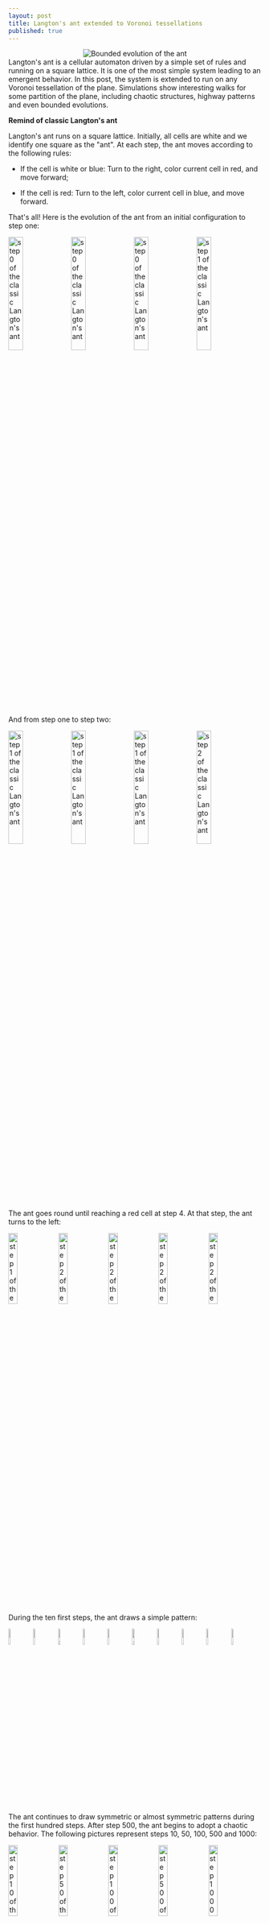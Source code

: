 ```yaml
---
layout: post
title: Langton's ant extended to Voronoi tessellations
published: true
---
```

<center><img src="../images/2016-12-11-Langton-Voronoi/intro.png" alt="Bounded evolution of the ant"/></center>
Langton's ant is a cellular automaton driven by a simple set of rules and running on a square lattice. It is one of the most simple system leading to an emergent behavior. In this post, the system is extended to run on any Voronoi tessellation of the plane. Simulations show interesting walks for some partition of the plane, including chaotic structures, highway patterns and even bounded evolutions.

**Remind of classic Langton's ant**

Langton's ant runs on a square lattice. Initially, all cells are white and we identify one square as the "ant". At each step, the ant moves according to the following rules:

* If the cell is white or blue: Turn to the right, color current cell in red, and move forward;

* If the cell is red: Turn to the left, color current cell in blue, and move forward.

That's all! 
Here is the evolution of the ant from an initial configuration to step one:

<img src="../images/2016-12-11-Langton-Voronoi/with_ant/iter_0_0.png" alt="step 0 of the classic Langton's ant" width="24%"/>
<img src="../images/2016-12-11-Langton-Voronoi/with_ant/iter_0_1.png" alt="step 0 of the classic Langton's ant" width="24%"/>
<img src="../images/2016-12-11-Langton-Voronoi/with_ant/iter_0_2.png" alt="step 0 of the classic Langton's ant" width="24%"/>
<img src="../images/2016-12-11-Langton-Voronoi/with_ant/iter_1_0.png" alt="step 1 of the classic Langton's ant" width="24%"/>

And from step one to step two:

<img src="../images/2016-12-11-Langton-Voronoi/with_ant/iter_1_0.png" alt="step 1 of the classic Langton's ant" width="24%"/>
<img src="../images/2016-12-11-Langton-Voronoi/with_ant/iter_1_1.png" alt="step 1 of the classic Langton's ant" width="24%"/>
<img src="../images/2016-12-11-Langton-Voronoi/with_ant/iter_1_2.png" alt="step 1 of the classic Langton's ant" width="24%"/>
<img src="../images/2016-12-11-Langton-Voronoi/with_ant/iter_2_0.png" alt="step 2 of the classic Langton's ant" width="24%"/>

The ant goes round until reaching a red cell at step 4. At that step, the ant turns to the left:

<img src="../images/2016-12-11-Langton-Voronoi/with_ant/iter_1_0.png" alt="step 1 of the classic Langton's ant" width="19%"/>
<img src="../images/2016-12-11-Langton-Voronoi/with_ant/iter_2_0.png" alt="step 2 of the classic Langton's ant" width="19%"/>
<img src="../images/2016-12-11-Langton-Voronoi/with_ant/iter_3_0.png" alt="step 2 of the classic Langton's ant" width="19%"/>
<img src="../images/2016-12-11-Langton-Voronoi/with_ant/iter_4_0.png" alt="step 2 of the classic Langton's ant" width="19%"/>
<img src="../images/2016-12-11-Langton-Voronoi/with_ant/iter_5_0.png" alt="step 2 of the classic Langton's ant" width="19%"/>

During the ten first steps, the ant draws a simple pattern: 

<img src="../images/2016-12-11-Langton-Voronoi/classic/iter_1.png" alt="step 1 of the classic Langton's ant" width="9%"/>
<img src="../images/2016-12-11-Langton-Voronoi/classic/iter_2.png" alt="step 2 of the classic Langton's ant" width="9%"/>
<img src="../images/2016-12-11-Langton-Voronoi/classic/iter_3.png" alt="step 3 of the classic Langton's ant" width="9%"/>
<img src="../images/2016-12-11-Langton-Voronoi/classic/iter_4.png" alt="step 4 of the classic Langton's ant" width="9%"/>
<img src="../images/2016-12-11-Langton-Voronoi/classic/iter_5.png" alt="step 5 of the classic Langton's ant" width="9%"/>
<img src="../images/2016-12-11-Langton-Voronoi/classic/iter_6.png" alt="step 6 of the classic Langton's ant" width="9%"/>
<img src="../images/2016-12-11-Langton-Voronoi/classic/iter_7.png" alt="step 7 of the classic Langton's ant" width="9%"/>
<img src="../images/2016-12-11-Langton-Voronoi/classic/iter_8.png" alt="step 8 of the classic Langton's ant" width="9%"/>
<img src="../images/2016-12-11-Langton-Voronoi/classic/iter_9.png" alt="step 9 of the classic Langton's ant" width="9%"/>
<img src="../images/2016-12-11-Langton-Voronoi/classic/iter_10.png" alt="step 10 of the classic Langton's ant" width="9%"/>

The ant continues to draw symmetric or almost symmetric patterns during the first hundred steps. After step 500, the ant begins to adopt a chaotic behavior. The following pictures represent steps 10, 50, 100, 500 and 1000:

<img src="../images/2016-12-11-Langton-Voronoi/classic/iter_10_smaller.png" alt="step 10 of the classic Langton's ant" width="19%"/>
<img src="../images/2016-12-11-Langton-Voronoi/classic/iter_50.png" alt="step 50 of the classic Langton's ant" width="19%"/>
<img src="../images/2016-12-11-Langton-Voronoi/classic/iter_100.png" alt="step 100 of the classic Langton's ant" width="19%"/>
<img src="../images/2016-12-11-Langton-Voronoi/classic/iter_500.png" alt="step 500 of the classic Langton's ant" width="19%"/>
<img src="../images/2016-12-11-Langton-Voronoi/classic/iter_1000.png" alt="step 1000 of the classic Langton's ant" width="19%"/>

This chaotic behavior continues during ten thousand steps. After that, the ant starts building a regular pattern of 104 steps called "highway" and walking to infinity. The following pictures represent steps 1000, 5000, 10000 and 11565:

<img src="../images/2016-12-11-Langton-Voronoi/classic/iter_1000_smaller.png" alt="step 1000 of the classic Langton's ant" width="24%"/>
<img src="../images/2016-12-11-Langton-Voronoi/classic/iter_5000.png" alt="step 5000 of the classic Langton's ant" width="24%"/>
<img src="../images/2016-12-11-Langton-Voronoi/classic/iter_10000.png" alt="step 10000 of the classic Langton's ant" width="24%"/>
<img src="../images/2016-12-11-Langton-Voronoi/classic/iter_11566.png" alt="step 11565 of the classic Langton's ant" width="24%"/>

**Extension to Voronoi tesselations**

Given a finite set of points of the plane, we apply a <a href="https://en.wikipedia.org/wiki/Voronoi_diagram" target="_blank">Voronoi teselation</a> with Euclidian distance. We obtain a partition of this plane into convex polygonal cells.

Each cell can have a different number of edges. For this reason, we must get a generic definition of "going to the left" or "going to the right" for the ant.

We define the directions backward (B), starboard (S), right (R), forward (F), left (L), and port (P) as follows:

&nbsp;&nbsp;&nbsp;&nbsp;&nbsp;&nbsp;&nbsp;&nbsp;&nbsp;&nbsp;&nbsp;
<img src="../images/2016-12-11-Langton-Voronoi/ink/5.svg" alt="Rule explanations on a pentagon" width="35%"/>
&nbsp;&nbsp;&nbsp;&nbsp;&nbsp;&nbsp;&nbsp;&nbsp;&nbsp;&nbsp;&nbsp;
&nbsp;&nbsp;&nbsp;&nbsp;&nbsp;&nbsp;
<img src="../images/2016-12-11-Langton-Voronoi/ink/8.svg" alt="Rule explanations on an octogon" width="35%"/>

Given previous and current cells, we obtain the direction of the ant (red arrow) and of the last edge crossed (bold edge). Relative to this direction, we number the edges from 0 to E-1 (where E is the number of edges of the current cell). B is edge 0; S is edge 1; R is median edge minus one; F is only defined for even polygons and is median edge; L is median edge plus one; P is last edge.

For example, each cell of the classic Langton's ant is driven by alterning "going right" (R) and "going left" (L). We summarize this scheme using the word RL. Note that in this case, since each cell is a quadrilateral, the rules SP, RL, SR, SL are all identical.

**Simulation of four trajectories**

Four simulations are computed with four different rules: SP, RL, SR, SL.

For each simulation, we sample 5000 points in a unit square from uniform distribution; obtain a Voronoi tessellation from them; define an initial configuration of the ant; and compute evolution for 2000 steps.

For each simulation, we show trajectories at ten steps: First line of pictures corresponds to steps 10, 50, 100, 500 and 600. Second line to steps 700, 800, 900, 1000 and 2000.

Source code is available <a href="https://github.com/ahstat/langton-voronoi" target="_blank">on my github</a>. Note that rendering of the next pictures is better with Firefox over Chrome.

*Evolution with SP rule* 

The ant circles forward and draws snake patterns. Crossed cells are all in blue, except for the initial cell and the last cells. It could be interesting to prove that we always have this kind of evolution under some conditions (note that evolution is similar for hexagonal Langton's ant; however, evolution is different when we can identify direction S with R and direction P with L, such as classic and triangular Langton's ant).

<img src="../images/2016-12-11-Langton-Voronoi/each_SP_5000_seed_11/5000_seed_11_10.png" alt="Evolution with SP" width="19%"/>
<img src="../images/2016-12-11-Langton-Voronoi/each_SP_5000_seed_11/5000_seed_11_50.png" alt="Evolution with SP" width="19%"/>
<img src="../images/2016-12-11-Langton-Voronoi/each_SP_5000_seed_11/5000_seed_11_100.png" alt="Evolution with SP" width="19%"/>
<img src="../images/2016-12-11-Langton-Voronoi/each_SP_5000_seed_11/5000_seed_11_500.png" alt="Evolution with SP" width="19%"/>
<img src="../images/2016-12-11-Langton-Voronoi/each_SP_5000_seed_11/5000_seed_11_600.png" alt="Evolution with SP" width="19%"/>

<img src="../images/2016-12-11-Langton-Voronoi/each_SP_5000_seed_11/5000_seed_11_700.png" alt="Evolution with SP" width="19%"/>
<img src="../images/2016-12-11-Langton-Voronoi/each_SP_5000_seed_11/5000_seed_11_800.png" alt="Evolution with SP" width="19%"/>
<img src="../images/2016-12-11-Langton-Voronoi/each_SP_5000_seed_11/5000_seed_11_900.png" alt="Evolution with SP" width="19%"/>
<img src="../images/2016-12-11-Langton-Voronoi/each_SP_5000_seed_11/5000_seed_11_1000.png" alt="Evolution with SP" width="19%"/>
<img src="../images/2016-12-11-Langton-Voronoi/each_SP_5000_seed_11/5000_seed_11_2000.png" alt="Evolution with SP" width="19%"/>

*Evolution with RL rule* 

The ant initially makes circles and builds complex patterns (in red in pictures 1 to 4), before to backtrack a large part of the trajectory (in blue in pictures 5 to 9). This is caused by the symmetry between direction R and L.

<img src="../images/2016-12-11-Langton-Voronoi/each_RL_5000_seed_4/5000_seed_4_10.png" alt="Evolution with RL" width="19%"/>
<img src="../images/2016-12-11-Langton-Voronoi/each_RL_5000_seed_4/5000_seed_4_50.png" alt="Evolution with RL" width="19%"/>
<img src="../images/2016-12-11-Langton-Voronoi/each_RL_5000_seed_4/5000_seed_4_100.png" alt="Evolution with RL" width="19%"/>
<img src="../images/2016-12-11-Langton-Voronoi/each_RL_5000_seed_4/5000_seed_4_500.png" alt="Evolution with RL" width="19%"/>
<img src="../images/2016-12-11-Langton-Voronoi/each_RL_5000_seed_4/5000_seed_4_600.png" alt="Evolution with RL" width="19%"/>

<img src="../images/2016-12-11-Langton-Voronoi/each_RL_5000_seed_4/5000_seed_4_700.png" alt="Evolution with RL" width="19%"/>
<img src="../images/2016-12-11-Langton-Voronoi/each_RL_5000_seed_4/5000_seed_4_800.png" alt="Evolution with RL" width="19%"/>
<img src="../images/2016-12-11-Langton-Voronoi/each_RL_5000_seed_4/5000_seed_4_900.png" alt="Evolution with RL" width="19%"/>
<img src="../images/2016-12-11-Langton-Voronoi/each_RL_5000_seed_4/5000_seed_4_1000.png" alt="Evolution with RL" width="19%"/>
<img src="../images/2016-12-11-Langton-Voronoi/each_RL_5000_seed_4/5000_seed_4_2000.png" alt="Evolution with RL" width="19%"/>

*Evolution with SR rule*

The ant really wants to turn to starboard! It makes a lot of chaotic circles in an increasing area.

<img src="../images/2016-12-11-Langton-Voronoi/each_SR_5000_seed_78/5000_seed_78_10.png" alt="Evolution with SR" width="19%"/>
<img src="../images/2016-12-11-Langton-Voronoi/each_SR_5000_seed_78/5000_seed_78_50.png" alt="Evolution with SR" width="19%"/>
<img src="../images/2016-12-11-Langton-Voronoi/each_SR_5000_seed_78/5000_seed_78_100.png" alt="Evolution with SR" width="19%"/>
<img src="../images/2016-12-11-Langton-Voronoi/each_SR_5000_seed_78/5000_seed_78_500.png" alt="Evolution with SR" width="19%"/>
<img src="../images/2016-12-11-Langton-Voronoi/each_SR_5000_seed_78/5000_seed_78_600.png" alt="Evolution with SR" width="19%"/>

<img src="../images/2016-12-11-Langton-Voronoi/each_SR_5000_seed_78/5000_seed_78_700.png" alt="Evolution with SR" width="19%"/>
<img src="../images/2016-12-11-Langton-Voronoi/each_SR_5000_seed_78/5000_seed_78_800.png" alt="Evolution with SR" width="19%"/>
<img src="../images/2016-12-11-Langton-Voronoi/each_SR_5000_seed_78/5000_seed_78_900.png" alt="Evolution with SR" width="19%"/>
<img src="../images/2016-12-11-Langton-Voronoi/each_SR_5000_seed_78/5000_seed_78_1000.png" alt="Evolution with SR" width="19%"/>
<img src="../images/2016-12-11-Langton-Voronoi/each_SR_5000_seed_78/5000_seed_78_2000.png" alt="Evolution with SR" width="19%"/>

*Evolution with SL rule*

The rule is asymmetric but keeps balance between moving to the left and to the right. Pictures show a chaotic trajectory.

<img src="../images/2016-12-11-Langton-Voronoi/each_SL_5000_seed_8/5000_seed_8_10.png" alt="Evolution with SL" width="19%"/>
<img src="../images/2016-12-11-Langton-Voronoi/each_SL_5000_seed_8/5000_seed_8_50.png" alt="Evolution with SL" width="19%"/>
<img src="../images/2016-12-11-Langton-Voronoi/each_SL_5000_seed_8/5000_seed_8_100.png" alt="Evolution with SL" width="19%"/>
<img src="../images/2016-12-11-Langton-Voronoi/each_SL_5000_seed_8/5000_seed_8_500.png" alt="Evolution with SL" width="19%"/>
<img src="../images/2016-12-11-Langton-Voronoi/each_SL_5000_seed_8/5000_seed_8_600.png" alt="Evolution with SL" width="19%"/>

<img src="../images/2016-12-11-Langton-Voronoi/each_SL_5000_seed_8/5000_seed_8_700.png" alt="Evolution with SL" width="19%"/>
<img src="../images/2016-12-11-Langton-Voronoi/each_SL_5000_seed_8/5000_seed_8_800.png" alt="Evolution with SL" width="19%"/>
<img src="../images/2016-12-11-Langton-Voronoi/each_SL_5000_seed_8/5000_seed_8_900.png" alt="Evolution with SL" width="19%"/>
<img src="../images/2016-12-11-Langton-Voronoi/each_SL_5000_seed_8/5000_seed_8_1000.png" alt="Evolution with SL" width="19%"/>
<img src="../images/2016-12-11-Langton-Voronoi/each_SL_5000_seed_8/5000_seed_8_2000.png" alt="Evolution with SL" width="19%"/>

**A bounded trajectory with a period of 48 steps**

To simulate regular tilings, we sample a limited number of points in a unit square, translate these points in all directions, and obtain a Voronoi tessellation from them. After computing trajectories for a lot of tilings, we extract and analyze bounded evolutions.

The following example is the smallest bounded trajectory obtained until now with the rule SP. It has a period of 48 steps, so it is called "SP48".
Here are the 50 first steps from 1 to 50 (there are some small edges):

<img src="../images/2016-12-11-Langton-Voronoi/bounded_SP_48_smaller/234_1.png" alt="Bounded with SP" width="19%"/>
<img src="../images/2016-12-11-Langton-Voronoi/bounded_SP_48_smaller/234_2.png" alt="Bounded with SP" width="19%"/>
<img src="../images/2016-12-11-Langton-Voronoi/bounded_SP_48_smaller/234_3.png" alt="Bounded with SP" width="19%"/>
<img src="../images/2016-12-11-Langton-Voronoi/bounded_SP_48_smaller/234_4.png" alt="Bounded with SP" width="19%"/>
<img src="../images/2016-12-11-Langton-Voronoi/bounded_SP_48_smaller/234_5.png" alt="Bounded with SP" width="19%"/>

<img src="../images/2016-12-11-Langton-Voronoi/bounded_SP_48_smaller/234_6.png" alt="Bounded with SP" width="19%"/>
<img src="../images/2016-12-11-Langton-Voronoi/bounded_SP_48_smaller/234_7.png" alt="Bounded with SP" width="19%"/>
<img src="../images/2016-12-11-Langton-Voronoi/bounded_SP_48_smaller/234_8.png" alt="Bounded with SP" width="19%"/>
<img src="../images/2016-12-11-Langton-Voronoi/bounded_SP_48_smaller/234_9.png" alt="Bounded with SP" width="19%"/>
<img src="../images/2016-12-11-Langton-Voronoi/bounded_SP_48_smaller/234_10.png" alt="Bounded with SP" width="19%"/>

<img src="../images/2016-12-11-Langton-Voronoi/bounded_SP_48_smaller/234_11.png" alt="Bounded with SP" width="19%"/>
<img src="../images/2016-12-11-Langton-Voronoi/bounded_SP_48_smaller/234_12.png" alt="Bounded with SP" width="19%"/>
<img src="../images/2016-12-11-Langton-Voronoi/bounded_SP_48_smaller/234_13.png" alt="Bounded with SP" width="19%"/>
<img src="../images/2016-12-11-Langton-Voronoi/bounded_SP_48_smaller/234_14.png" alt="Bounded with SP" width="19%"/>
<img src="../images/2016-12-11-Langton-Voronoi/bounded_SP_48_smaller/234_15.png" alt="Bounded with SP" width="19%"/>

<img src="../images/2016-12-11-Langton-Voronoi/bounded_SP_48_smaller/234_16.png" alt="Bounded with SP" width="19%"/>
<img src="../images/2016-12-11-Langton-Voronoi/bounded_SP_48_smaller/234_17.png" alt="Bounded with SP" width="19%"/>
<img src="../images/2016-12-11-Langton-Voronoi/bounded_SP_48_smaller/234_18.png" alt="Bounded with SP" width="19%"/>
<img src="../images/2016-12-11-Langton-Voronoi/bounded_SP_48_smaller/234_19.png" alt="Bounded with SP" width="19%"/>
<img src="../images/2016-12-11-Langton-Voronoi/bounded_SP_48_smaller/234_20.png" alt="Bounded with SP" width="19%"/>

<img src="../images/2016-12-11-Langton-Voronoi/bounded_SP_48_smaller/234_21.png" alt="Bounded with SP" width="19%"/>
<img src="../images/2016-12-11-Langton-Voronoi/bounded_SP_48_smaller/234_22.png" alt="Bounded with SP" width="19%"/>
<img src="../images/2016-12-11-Langton-Voronoi/bounded_SP_48_smaller/234_23.png" alt="Bounded with SP" width="19%"/>
<img src="../images/2016-12-11-Langton-Voronoi/bounded_SP_48_smaller/234_24.png" alt="Bounded with SP" width="19%"/>
<img src="../images/2016-12-11-Langton-Voronoi/bounded_SP_48_smaller/234_25.png" alt="Bounded with SP" width="19%"/>

<img src="../images/2016-12-11-Langton-Voronoi/bounded_SP_48_smaller/234_26.png" alt="Bounded with SP" width="19%"/>
<img src="../images/2016-12-11-Langton-Voronoi/bounded_SP_48_smaller/234_27.png" alt="Bounded with SP" width="19%"/>
<img src="../images/2016-12-11-Langton-Voronoi/bounded_SP_48_smaller/234_28.png" alt="Bounded with SP" width="19%"/>
<img src="../images/2016-12-11-Langton-Voronoi/bounded_SP_48_smaller/234_29.png" alt="Bounded with SP" width="19%"/>
<img src="../images/2016-12-11-Langton-Voronoi/bounded_SP_48_smaller/234_30.png" alt="Bounded with SP" width="19%"/>

<img src="../images/2016-12-11-Langton-Voronoi/bounded_SP_48_smaller/234_31.png" alt="Bounded with SP" width="19%"/>
<img src="../images/2016-12-11-Langton-Voronoi/bounded_SP_48_smaller/234_32.png" alt="Bounded with SP" width="19%"/>
<img src="../images/2016-12-11-Langton-Voronoi/bounded_SP_48_smaller/234_33.png" alt="Bounded with SP" width="19%"/>
<img src="../images/2016-12-11-Langton-Voronoi/bounded_SP_48_smaller/234_34.png" alt="Bounded with SP" width="19%"/>
<img src="../images/2016-12-11-Langton-Voronoi/bounded_SP_48_smaller/234_35.png" alt="Bounded with SP" width="19%"/>

<img src="../images/2016-12-11-Langton-Voronoi/bounded_SP_48_smaller/234_36.png" alt="Bounded with SP" width="19%"/>
<img src="../images/2016-12-11-Langton-Voronoi/bounded_SP_48_smaller/234_37.png" alt="Bounded with SP" width="19%"/>
<img src="../images/2016-12-11-Langton-Voronoi/bounded_SP_48_smaller/234_38.png" alt="Bounded with SP" width="19%"/>
<img src="../images/2016-12-11-Langton-Voronoi/bounded_SP_48_smaller/234_39.png" alt="Bounded with SP" width="19%"/>
<img src="../images/2016-12-11-Langton-Voronoi/bounded_SP_48_smaller/234_40.png" alt="Bounded with SP" width="19%"/>

<img src="../images/2016-12-11-Langton-Voronoi/bounded_SP_48_smaller/234_41.png" alt="Bounded with SP" width="19%"/>
<img src="../images/2016-12-11-Langton-Voronoi/bounded_SP_48_smaller/234_42.png" alt="Bounded with SP" width="19%"/>
<img src="../images/2016-12-11-Langton-Voronoi/bounded_SP_48_smaller/234_43.png" alt="Bounded with SP" width="19%"/>
<img src="../images/2016-12-11-Langton-Voronoi/bounded_SP_48_smaller/234_44.png" alt="Bounded with SP" width="19%"/>
<img src="../images/2016-12-11-Langton-Voronoi/bounded_SP_48_smaller/234_45.png" alt="Bounded with SP" width="19%"/>

<img src="../images/2016-12-11-Langton-Voronoi/bounded_SP_48_smaller/234_46.png" alt="Bounded with SP" width="19%"/>
<img src="../images/2016-12-11-Langton-Voronoi/bounded_SP_48_smaller/234_47.png" alt="Bounded with SP" width="19%"/>
<img src="../images/2016-12-11-Langton-Voronoi/bounded_SP_48_smaller/234_48.png" alt="Bounded with SP" width="19%"/>
<img src="../images/2016-12-11-Langton-Voronoi/bounded_SP_48_smaller/234_49.png" alt="Bounded with SP" width="19%"/>
<img src="../images/2016-12-11-Langton-Voronoi/bounded_SP_48_smaller/234_50.png" alt="Bounded with SP" width="19%"/>

Some questions arise from this example: Can we get a number of steps lower than 48 for this rule? Can we get a bounded trajectory for all rules?

**References**
- I discovered Langton's ant from <a href="https://www.youtube.com/watch?v=qZRYGxF6D3w" target="_blank">this nice video of David Louapre(in French)</a>
- Experience hexagonal Langton's ant online in <a href="https://brtmr.de/2015/10/05/hexadecimal-langtons-ant-2.html" target="_blank">this post of Bastian Reitemeier</a>. I took the same notations to name the directions.
- Code and outputs are available <a href="https://github.com/ahstat/langton-voronoi" target="_blank">on my github</a>
- <a href="https://en.wikipedia.org/wiki/Langton%27s_ant" target="_blank">Wikipedia page</a> describing Langton's ant and some extensions.

<hr />

In this annex, we show more plots and simulations!

**SP48 with larger edges**

I like the previous version of SP48 because some figures appear such as a turtle, a pelican and a dog (can you see them?). However, some edges are small to check. Here is a clear version of SP48.

<img src="../images/2016-12-11-Langton-Voronoi/bounded_SP_48_circled/1.png" alt="Bounded with SP" width="19%"/>
<img src="../images/2016-12-11-Langton-Voronoi/bounded_SP_48_circled/2.png" alt="Bounded with SP" width="19%"/>
<img src="../images/2016-12-11-Langton-Voronoi/bounded_SP_48_circled/3.png" alt="Bounded with SP" width="19%"/>
<img src="../images/2016-12-11-Langton-Voronoi/bounded_SP_48_circled/4.png" alt="Bounded with SP" width="19%"/>
<img src="../images/2016-12-11-Langton-Voronoi/bounded_SP_48_circled/5.png" alt="Bounded with SP" width="19%"/>

<img src="../images/2016-12-11-Langton-Voronoi/bounded_SP_48_circled/6.png" alt="Bounded with SP" width="19%"/>
<img src="../images/2016-12-11-Langton-Voronoi/bounded_SP_48_circled/7.png" alt="Bounded with SP" width="19%"/>
<img src="../images/2016-12-11-Langton-Voronoi/bounded_SP_48_circled/8.png" alt="Bounded with SP" width="19%"/>
<img src="../images/2016-12-11-Langton-Voronoi/bounded_SP_48_circled/9.png" alt="Bounded with SP" width="19%"/>
<img src="../images/2016-12-11-Langton-Voronoi/bounded_SP_48_circled/10.png" alt="Bounded with SP" width="19%"/>

<img src="../images/2016-12-11-Langton-Voronoi/bounded_SP_48_circled/11.png" alt="Bounded with SP" width="19%"/>
<img src="../images/2016-12-11-Langton-Voronoi/bounded_SP_48_circled/12.png" alt="Bounded with SP" width="19%"/>
<img src="../images/2016-12-11-Langton-Voronoi/bounded_SP_48_circled/13.png" alt="Bounded with SP" width="19%"/>
<img src="../images/2016-12-11-Langton-Voronoi/bounded_SP_48_circled/14.png" alt="Bounded with SP" width="19%"/>
<img src="../images/2016-12-11-Langton-Voronoi/bounded_SP_48_circled/15.png" alt="Bounded with SP" width="19%"/>

<img src="../images/2016-12-11-Langton-Voronoi/bounded_SP_48_circled/16.png" alt="Bounded with SP" width="19%"/>
<img src="../images/2016-12-11-Langton-Voronoi/bounded_SP_48_circled/17.png" alt="Bounded with SP" width="19%"/>
<img src="../images/2016-12-11-Langton-Voronoi/bounded_SP_48_circled/18.png" alt="Bounded with SP" width="19%"/>
<img src="../images/2016-12-11-Langton-Voronoi/bounded_SP_48_circled/19.png" alt="Bounded with SP" width="19%"/>
<img src="../images/2016-12-11-Langton-Voronoi/bounded_SP_48_circled/20.png" alt="Bounded with SP" width="19%"/>

<img src="../images/2016-12-11-Langton-Voronoi/bounded_SP_48_circled/21.png" alt="Bounded with SP" width="19%"/>
<img src="../images/2016-12-11-Langton-Voronoi/bounded_SP_48_circled/22.png" alt="Bounded with SP" width="19%"/>
<img src="../images/2016-12-11-Langton-Voronoi/bounded_SP_48_circled/23.png" alt="Bounded with SP" width="19%"/>
<img src="../images/2016-12-11-Langton-Voronoi/bounded_SP_48_circled/24.png" alt="Bounded with SP" width="19%"/>
<img src="../images/2016-12-11-Langton-Voronoi/bounded_SP_48_circled/25.png" alt="Bounded with SP" width="19%"/>

<img src="../images/2016-12-11-Langton-Voronoi/bounded_SP_48_circled/26.png" alt="Bounded with SP" width="19%"/>
<img src="../images/2016-12-11-Langton-Voronoi/bounded_SP_48_circled/27.png" alt="Bounded with SP" width="19%"/>
<img src="../images/2016-12-11-Langton-Voronoi/bounded_SP_48_circled/28.png" alt="Bounded with SP" width="19%"/>
<img src="../images/2016-12-11-Langton-Voronoi/bounded_SP_48_circled/29.png" alt="Bounded with SP" width="19%"/>
<img src="../images/2016-12-11-Langton-Voronoi/bounded_SP_48_circled/30.png" alt="Bounded with SP" width="19%"/>

<img src="../images/2016-12-11-Langton-Voronoi/bounded_SP_48_circled/31.png" alt="Bounded with SP" width="19%"/>
<img src="../images/2016-12-11-Langton-Voronoi/bounded_SP_48_circled/32.png" alt="Bounded with SP" width="19%"/>
<img src="../images/2016-12-11-Langton-Voronoi/bounded_SP_48_circled/33.png" alt="Bounded with SP" width="19%"/>
<img src="../images/2016-12-11-Langton-Voronoi/bounded_SP_48_circled/34.png" alt="Bounded with SP" width="19%"/>
<img src="../images/2016-12-11-Langton-Voronoi/bounded_SP_48_circled/35.png" alt="Bounded with SP" width="19%"/>

<img src="../images/2016-12-11-Langton-Voronoi/bounded_SP_48_circled/36.png" alt="Bounded with SP" width="19%"/>
<img src="../images/2016-12-11-Langton-Voronoi/bounded_SP_48_circled/37.png" alt="Bounded with SP" width="19%"/>
<img src="../images/2016-12-11-Langton-Voronoi/bounded_SP_48_circled/38.png" alt="Bounded with SP" width="19%"/>
<img src="../images/2016-12-11-Langton-Voronoi/bounded_SP_48_circled/39.png" alt="Bounded with SP" width="19%"/>
<img src="../images/2016-12-11-Langton-Voronoi/bounded_SP_48_circled/40.png" alt="Bounded with SP" width="19%"/>

<img src="../images/2016-12-11-Langton-Voronoi/bounded_SP_48_circled/41.png" alt="Bounded with SP" width="19%"/>
<img src="../images/2016-12-11-Langton-Voronoi/bounded_SP_48_circled/42.png" alt="Bounded with SP" width="19%"/>
<img src="../images/2016-12-11-Langton-Voronoi/bounded_SP_48_circled/43.png" alt="Bounded with SP" width="19%"/>
<img src="../images/2016-12-11-Langton-Voronoi/bounded_SP_48_circled/44.png" alt="Bounded with SP" width="19%"/>
<img src="../images/2016-12-11-Langton-Voronoi/bounded_SP_48_circled/45.png" alt="Bounded with SP" width="19%"/>

<img src="../images/2016-12-11-Langton-Voronoi/bounded_SP_48_circled/46.png" alt="Bounded with SP" width="19%"/>
<img src="../images/2016-12-11-Langton-Voronoi/bounded_SP_48_circled/47.png" alt="Bounded with SP" width="19%"/>
<img src="../images/2016-12-11-Langton-Voronoi/bounded_SP_48_circled/48.png" alt="Bounded with SP" width="19%"/>
<img src="../images/2016-12-11-Langton-Voronoi/bounded_SP_48_circled/49.png" alt="Bounded with SP" width="19%"/>
<img src="../images/2016-12-11-Langton-Voronoi/bounded_SP_48_circled/50.png" alt="Bounded with SP" width="19%"/>


**A bounded trajectory forming a ring**

For a specific tesselation and using SP rule, the ant will draw a ring! The following pictures show steps 1, 10, 20, 30, 40; 50, 60, 70, 80, 90; 100, 200, 300, 400, 500.

<img src="../images/2016-12-11-Langton-Voronoi/bounded_circle/9_1.png" alt="Bounded circle with SP" width="19%"/>
<img src="../images/2016-12-11-Langton-Voronoi/bounded_circle/9_10.png" alt="Bounded circle with SP" width="19%"/>
<img src="../images/2016-12-11-Langton-Voronoi/bounded_circle/9_20.png" alt="Bounded circle with SP" width="19%"/>
<img src="../images/2016-12-11-Langton-Voronoi/bounded_circle/9_30.png" alt="Bounded circle with SP" width="19%"/>
<img src="../images/2016-12-11-Langton-Voronoi/bounded_circle/9_40.png" alt="Bounded circle with SP" width="19%"/>

<img src="../images/2016-12-11-Langton-Voronoi/bounded_circle/9_50.png" alt="Bounded circle with SP" width="19%"/>
<img src="../images/2016-12-11-Langton-Voronoi/bounded_circle/9_60.png" alt="Bounded circle with SP" width="19%"/>
<img src="../images/2016-12-11-Langton-Voronoi/bounded_circle/9_70.png" alt="Bounded circle with SP" width="19%"/>
<img src="../images/2016-12-11-Langton-Voronoi/bounded_circle/9_80.png" alt="Bounded circle with SP" width="19%"/>
<img src="../images/2016-12-11-Langton-Voronoi/bounded_circle/9_90.png" alt="Bounded circle with SP" width="19%"/>

<img src="../images/2016-12-11-Langton-Voronoi/bounded_circle/9_100.png" alt="Bounded circle with SP" width="19%"/>
<img src="../images/2016-12-11-Langton-Voronoi/bounded_circle/9_200.png" alt="Bounded circle with SP" width="19%"/>
<img src="../images/2016-12-11-Langton-Voronoi/bounded_circle/9_300.png" alt="Bounded circle with SP" width="19%"/>
<img src="../images/2016-12-11-Langton-Voronoi/bounded_circle/9_400.png" alt="Bounded circle with SP" width="19%"/>
<img src="../images/2016-12-11-Langton-Voronoi/bounded_circle/9_500.png" alt="Bounded circle with SP" width="19%"/>

**Nine trajectories for each rule**

We build the Voronoi tesselations as in section "Simulation of four trajectories". For each rule, we plot 9 pictures. Each picture represents a simulation after 1000 steps or after reaching a border of the defined area. Those pictures help to understand the different kind of behavior of the ant.

*Evolution with SP rule*

<img src="../images/2016-12-11-Langton-Voronoi/SP/5000_seed_10_1000.png" alt="1000 iterations with SP rule" width="32%"/>
<img src="../images/2016-12-11-Langton-Voronoi/SP/5000_seed_11_1000.png" alt="1000 iterations with SP rule" width="32%"/>
<img src="../images/2016-12-11-Langton-Voronoi/SP/5000_seed_23_1000.png" alt="1000 iterations with SP rule" width="32%"/>

<img src="../images/2016-12-11-Langton-Voronoi/SP/5000_seed_67_1000.png" alt="1000 iterations with SP rule" width="32%"/>
<img src="../images/2016-12-11-Langton-Voronoi/SP/5000_seed_57_1000.png" alt="1000 iterations with SP rule" width="32%"/>
<img src="../images/2016-12-11-Langton-Voronoi/SP/5000_seed_70_390.png" alt="1000 iterations with SP rule" width="32%"/>

<img src="../images/2016-12-11-Langton-Voronoi/SP/5000_seed_94_1000.png" alt="1000 iterations with SP rule" width="32%"/>
<img src="../images/2016-12-11-Langton-Voronoi/SP/5000_seed_88_1000.png" alt="1000 iterations with SP rule" width="32%"/>
<img src="../images/2016-12-11-Langton-Voronoi/SP/5000_seed_80_1000.png" alt="1000 iterations with SP rule" width="32%"/>

*Evolution with RL rule*

<img src="../images/2016-12-11-Langton-Voronoi/RL/5000_seed_11_1000.png" alt="1000 iterations with RL rule" width="32%"/>
<img src="../images/2016-12-11-Langton-Voronoi/RL/5000_seed_12_1000.png" alt="1000 iterations with RL rule" width="32%"/>
<img src="../images/2016-12-11-Langton-Voronoi/RL/5000_seed_23_1000.png" alt="1000 iterations with RL rule" width="32%"/>

<img src="../images/2016-12-11-Langton-Voronoi/RL/5000_seed_66_1000.png" alt="1000 iterations with RL rule" width="32%"/>
<img src="../images/2016-12-11-Langton-Voronoi/RL/5000_seed_100_1000.png" alt="1000 iterations with RL rule" width="32%"/>
<img src="../images/2016-12-11-Langton-Voronoi/RL/5000_seed_67_1000.png" alt="1000 iterations with RL rule" width="32%"/>

<img src="../images/2016-12-11-Langton-Voronoi/RL/5000_seed_69_1000.png" alt="1000 iterations with RL rule" width="32%"/>
<img src="../images/2016-12-11-Langton-Voronoi/RL/5000_seed_72_1000.png" alt="1000 iterations with RL rule" width="32%"/>
<img src="../images/2016-12-11-Langton-Voronoi/RL/5000_seed_81_1000.png" alt="1000 iterations with RL rule" width="32%"/>

*Evolution with SR rule*

<img src="../images/2016-12-11-Langton-Voronoi/SR/5000_seed_7_1000.png" alt="1000 iterations with SR rule" width="32%"/>
<img src="../images/2016-12-11-Langton-Voronoi/SR/5000_seed_14_1000.png" alt="1000 iterations with SR rule" width="32%"/>
<img src="../images/2016-12-11-Langton-Voronoi/SR/5000_seed_27_1000.png" alt="1000 iterations with SR rule" width="32%"/>

<img src="../images/2016-12-11-Langton-Voronoi/SR/5000_seed_33_1000.png" alt="1000 iterations with SR rule" width="32%"/>
<img src="../images/2016-12-11-Langton-Voronoi/SR/5000_seed_57_1000.png" alt="1000 iterations with SR rule" width="32%"/>
<img src="../images/2016-12-11-Langton-Voronoi/SR/5000_seed_83_1000.png" alt="1000 iterations with SR rule" width="32%"/>

<img src="../images/2016-12-11-Langton-Voronoi/SR/5000_seed_84_1000.png" alt="1000 iterations with SR rule" width="32%"/>
<img src="../images/2016-12-11-Langton-Voronoi/SR/5000_seed_38_1000.png" alt="1000 iterations with SR rule" width="32%"/>
<img src="../images/2016-12-11-Langton-Voronoi/SR/5000_seed_96_1000.png" alt="1000 iterations with SR rule" width="32%"/>

*Evolution with SL rule*


<img src="../images/2016-12-11-Langton-Voronoi/SL/5000_seed_1_1000.png" alt="1000 iterations with SL rule" width="32%"/>
<img src="../images/2016-12-11-Langton-Voronoi/SL/5000_seed_2_1000.png" alt="1000 iterations with SL rule" width="32%"/>
<img src="../images/2016-12-11-Langton-Voronoi/SL/5000_seed_3_1000.png" alt="1000 iterations with SL rule" width="32%"/>

<img src="../images/2016-12-11-Langton-Voronoi/SL/5000_seed_10_1000.png" alt="1000 iterations with SL rule" width="32%"/>
<img src="../images/2016-12-11-Langton-Voronoi/SL/5000_seed_14_1000.png" alt="1000 iterations with SL rule" width="32%"/>
<img src="../images/2016-12-11-Langton-Voronoi/SL/5000_seed_23_1000.png" alt="1000 iterations with SL rule" width="32%"/>

<img src="../images/2016-12-11-Langton-Voronoi/SL/5000_seed_72_1000.png" alt="1000 iterations with SL rule" width="32%"/>
<img src="../images/2016-12-11-Langton-Voronoi/SL/5000_seed_94_1000.png" alt="1000 iterations with SL rule" width="32%"/>
<img src="../images/2016-12-11-Langton-Voronoi/SL/5000_seed_95_1000.png" alt="1000 iterations with SL rule" width="32%"/>

**Nine trajectories for each rule with translated tesselations**

We build the Voronoi tesselations as in section "A bounded trajectory with a period of 48 steps". For each rule, we plot 9 pictures. Each picture represents a simulation after 1000 steps or after reaching a border of the defined area. Those pictures exhibit three kinds of behavior: chaotic structures, highway patterns and bounded evolutions.

*Evolution with SP rule and a translated tesselation*

<img src="../images/2016-12-11-Langton-Voronoi/translated_SP/11_seed_1.png" alt="1000 iterations with SP rule" width="32%"/>
<img src="../images/2016-12-11-Langton-Voronoi/translated_SP/11_seed_8.png" alt="1000 iterations with SP rule" width="32%"/>
<img src="../images/2016-12-11-Langton-Voronoi/translated_SP/11_seed_12.png" alt="1000 iterations with SP rule" width="32%"/>

<img src="../images/2016-12-11-Langton-Voronoi/translated_SP/11_seed_25.png" alt="1000 iterations with SP rule" width="32%"/>
<img src="../images/2016-12-11-Langton-Voronoi/translated_SP/12_seed_4.png" alt="1000 iterations with SP rule" width="32%"/>
<img src="../images/2016-12-11-Langton-Voronoi/translated_SP/11_seed_38.png" alt="1000 iterations with SP rule" width="32%"/>

<img src="../images/2016-12-11-Langton-Voronoi/translated_SP/11_seed_74.png" alt="1000 iterations with SP rule" width="32%"/>
<img src="../images/2016-12-11-Langton-Voronoi/translated_SP/11_seed_76.png" alt="1000 iterations with SP rule" width="32%"/>
<img src="../images/2016-12-11-Langton-Voronoi/translated_SP/11_seed_81.png" alt="1000 iterations with SP rule" width="32%"/>

*Evolution with RL rule and a translated tesselation*

<img src="../images/2016-12-11-Langton-Voronoi/translated_RL/11_seed_1.png" alt="1000 iterations with RL rule" width="32%"/>
<img src="../images/2016-12-11-Langton-Voronoi/translated_RL/11_seed_2.png" alt="1000 iterations with RL rule" width="32%"/>
<img src="../images/2016-12-11-Langton-Voronoi/translated_RL/11_seed_3.png" alt="1000 iterations with RL rule" width="32%"/>

<img src="../images/2016-12-11-Langton-Voronoi/translated_RL/11_seed_4.png" alt="1000 iterations with RL rule" width="32%"/>
<img src="../images/2016-12-11-Langton-Voronoi/translated_RL/11_seed_99.png" alt="1000 iterations with RL rule" width="32%"/>
<img src="../images/2016-12-11-Langton-Voronoi/translated_RL/11_seed_5.png" alt="1000 iterations with RL rule" width="32%"/>

<img src="../images/2016-12-11-Langton-Voronoi/translated_RL/11_seed_91.png" alt="1000 iterations with RL rule" width="32%"/>
<img src="../images/2016-12-11-Langton-Voronoi/translated_RL/11_seed_85.png" alt="1000 iterations with RL rule" width="32%"/>
<img src="../images/2016-12-11-Langton-Voronoi/translated_RL/11_seed_72.png" alt="1000 iterations with RL rule" width="32%"/>

*Evolution with SR rule and a translated tesselation*

<img src="../images/2016-12-11-Langton-Voronoi/translated_SR/11_seed_4.png" alt="1000 iterations with SR rule" width="32%"/>
<img src="../images/2016-12-11-Langton-Voronoi/translated_SR/11_seed_19.png" alt="1000 iterations with SR rule" width="32%"/>
<img src="../images/2016-12-11-Langton-Voronoi/translated_SR/11_seed_20.png" alt="1000 iterations with SR rule" width="32%"/>

<img src="../images/2016-12-11-Langton-Voronoi/translated_SR/11_seed_66.png" alt="1000 iterations with SR rule" width="32%"/>
<img src="../images/2016-12-11-Langton-Voronoi/translated_SR/11_seed_54.png" alt="1000 iterations with SR rule" width="32%"/>
<img src="../images/2016-12-11-Langton-Voronoi/translated_SR/11_seed_88.png" alt="1000 iterations with SR rule" width="32%"/>

<img src="../images/2016-12-11-Langton-Voronoi/translated_SR/11_seed_93.png" alt="1000 iterations with SR rule" width="32%"/>
<img src="../images/2016-12-11-Langton-Voronoi/translated_SR/11_seed_67.png" alt="1000 iterations with SR rule" width="32%"/>
<img src="../images/2016-12-11-Langton-Voronoi/translated_SR/11_seed_73.png" alt="1000 iterations with SR rule" width="32%"/>

*Evolution with SL rule and a translated tesselation*

<img src="../images/2016-12-11-Langton-Voronoi/translated_SL/11_seed_2.png" alt="1000 iterations with SL rule" width="32%"/>
<img src="../images/2016-12-11-Langton-Voronoi/translated_SL/11_seed_24.png" alt="1000 iterations with SL rule" width="32%"/>
<img src="../images/2016-12-11-Langton-Voronoi/translated_SL/11_seed_41.png" alt="1000 iterations with SL rule" width="32%"/>

<img src="../images/2016-12-11-Langton-Voronoi/translated_SL/11_seed_39.png" alt="1000 iterations with SL rule" width="32%"/>
<img src="../images/2016-12-11-Langton-Voronoi/translated_SL/11_seed_36.png" alt="1000 iterations with SL rule" width="32%"/>
<img src="../images/2016-12-11-Langton-Voronoi/translated_SL/11_seed_49.png" alt="1000 iterations with SL rule" width="32%"/>

<img src="../images/2016-12-11-Langton-Voronoi/translated_SL/11_seed_96.png" alt="1000 iterations with SL rule" width="32%"/>
<img src="../images/2016-12-11-Langton-Voronoi/translated_SL/11_seed_89.png" alt="1000 iterations with SL rule" width="32%"/>
<img src="../images/2016-12-11-Langton-Voronoi/translated_SL/11_seed_98.png" alt="1000 iterations with SL rule" width="32%"/>